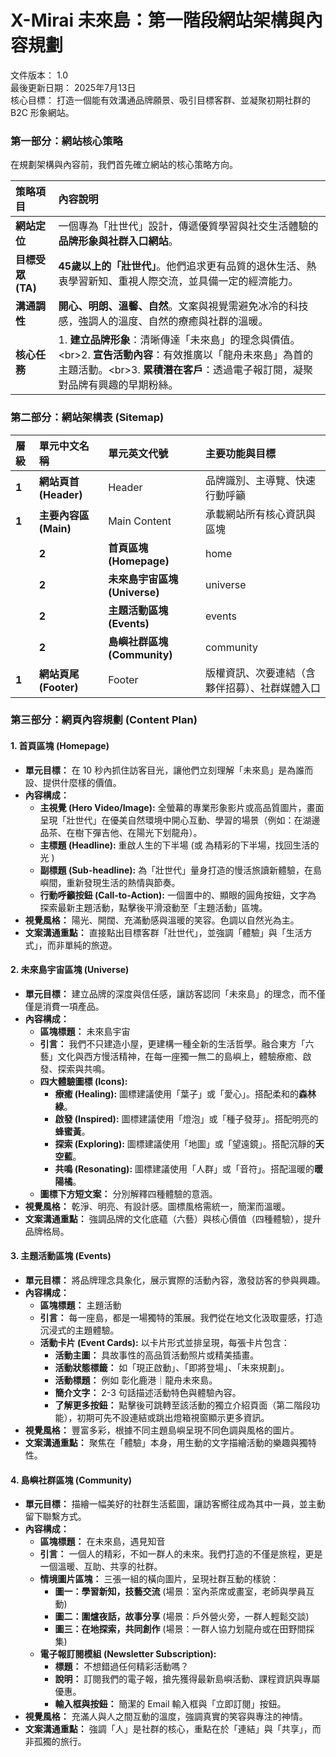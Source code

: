 # **X-Mirai 未來島：第一階段網站架構與內容規劃**

文件版本： 1.0  
最後更新日期： 2025年7月13日  
核心目標： 打造一個能有效溝通品牌願景、吸引目標客群、並凝聚初期社群的 B2C 形象網站。

### **第一部分：網站核心策略**

在規劃架構與內容前，我們首先確立網站的核心策略方向。

| 策略項目 | 內容說明 |
| :---- | :---- |
| **網站定位** | 一個專為「壯世代」設計，傳遞優質學習與社交生活體驗的**品牌形象與社群入口網站**。 |
| **目標受眾 (TA)** | **45歲以上的「壯世代」**。他們追求更有品質的退休生活、熱衷學習新知、重視人際交流，並具備一定的經濟能力。 |
| **溝通調性** | **開心、明朗、溫馨、自然**。文案與視覺需避免冰冷的科技感，強調人的溫度、自然的療癒與社群的溫暖。 |
| **核心任務** | 1\. **建立品牌形象**：清晰傳達「未來島」的理念與價值。\<br\>2. **宣告活動內容**：有效推廣以「龍舟未來島」為首的主題活動。\<br\>3. **累積潛在客戶**：透過電子報訂閱，凝聚對品牌有興趣的早期粉絲。 |

### **第二部分：網站架構表 (Sitemap)**

| 層級 | 單元中文名稱 | 單元英文代號 | 主要功能與目標 |
| :---- | :---- | :---- | :---- |
| **1** | **網站頁首 (Header)** | Header | 品牌識別、主導覽、快速行動呼籲 |
| **1** | **主要內容區 (Main)** | Main Content | 承載網站所有核心資訊與區塊 |
|  | **2** | **首頁區塊 (Homepage)** | home |
|  | **2** | **未來島宇宙區塊 (Universe)** | universe |
|  | **2** | **主題活動區塊 (Events)** | events |
|  | **2** | **島嶼社群區塊 (Community)** | community |
| **1** | **網站頁尾 (Footer)** | Footer | 版權資訊、次要連結（含夥伴招募）、社群媒體入口 |

### **第三部分：網頁內容規劃 (Content Plan)**

#### **1\. 首頁區塊 (Homepage)**

* **單元目標：** 在 10 秒內抓住訪客目光，讓他們立刻理解「未來島」是為誰而設、提供什麼樣的價值。  
* **內容構成：**  
  * **主視覺 (Hero Video/Image):** 全螢幕的專業形象影片或高品質圖片，畫面呈現「壯世代」在優美自然環境中開心互動、學習的場景（例如：在湖邊品茶、在樹下彈吉他、在陽光下划龍舟）。  
  * **主標題 (Headline):** 重啟人生的下半場 (或 為精彩的下半場，找回生活的光 )  
  * **副標題 (Sub-headline):** 為「壯世代」量身打造的慢活旅讀新體驗，在島嶼間，重新發現生活的熱情與節奏。  
  * **行動呼籲按鈕 (Call-to-Action):** 一個置中的、顯眼的圓角按鈕，文字為 探索最新主題活動，點擊後平滑滾動至「主題活動」區塊。  
* **視覺風格：** 陽光、開闊、充滿動感與溫暖的笑容。色調以自然光為主。  
* **文案溝通重點：** 直接點出目標客群「壯世代」，並強調「體驗」與「生活方式」，而非單純的旅遊。

#### **2\. 未來島宇宙區塊 (Universe)**

* **單元目標：** 建立品牌的深度與信任感，讓訪客認同「未來島」的理念，而不僅僅是消費一項產品。  
* **內容構成：**  
  * **區塊標題：** 未來島宇宙  
  * **引言：** 我們不只建造小屋，更建構一種全新的生活哲學。融合東方「六藝」文化與西方慢活精神，在每一座獨一無二的島嶼上，體驗療癒、啟發、探索與共鳴。  
  * **四大體驗圖標 (Icons):**  
    * **療癒 (Healing):** 圖標建議使用「葉子」或「愛心」。搭配柔和的**森林綠**。  
    * **啟發 (Inspired):** 圖標建議使用「燈泡」或「種子發芽」。搭配明亮的**蜂蜜黃**。  
    * **探索 (Exploring):** 圖標建議使用「地圖」或「望遠鏡」。搭配沉靜的**天空藍**。  
    * **共鳴 (Resonating):** 圖標建議使用「人群」或「音符」。搭配溫暖的**暖陽橘**。  
  * **圖標下方短文案：** 分別解釋四種體驗的意涵。  
* **視覺風格：** 乾淨、明亮、有設計感。圖標風格需統一，簡潔而溫暖。  
* **文案溝通重點：** 強調品牌的文化底蘊（六藝）與核心價值（四種體驗），提升品牌格局。

#### **3\. 主題活動區塊 (Events)**

* **單元目標：** 將品牌理念具象化，展示實際的活動內容，激發訪客的參與興趣。  
* **內容構成：**  
  * **區塊標題：** 主題活動  
  * **引言：** 每一座島，都是一場獨特的策展。我們從在地文化汲取靈感，打造沉浸式的主題體驗。  
  * **活動卡片 (Event Cards):** 以卡片形式並排呈現，每張卡片包含：  
    * **活動主圖：** 具故事性的高品質活動照片或精美插畫。  
    * **活動狀態標籤：** 如「現正啟動」、「即將登場」、「未來規劃」。  
    * **活動標題：** 例如 彰化鹿港｜龍舟未來島。  
    * **簡介文字：** 2-3 句話描述活動特色與體驗內容。  
    * **了解更多按鈕：** 點擊後可跳轉至該活動的獨立介紹頁面（第二階段功能），初期可先不設連結或跳出燈箱視窗顯示更多資訊。  
* **視覺風格：** 豐富多彩，根據不同主題島嶼呈現不同色調與風格的圖片。  
* **文案溝通重點：** 聚焦在「體驗」本身，用生動的文字描繪活動的樂趣與獨特性。

#### **4\. 島嶼社群區塊 (Community)**

* **單元目標：** 描繪一幅美好的社群生活藍圖，讓訪客嚮往成為其中一員，並主動留下聯繫方式。  
* **內容構成：**  
  * **區塊標題：** 在未來島，遇見知音  
  * **引言：** 一個人的精彩，不如一群人的未來。我們打造的不僅是旅程，更是一個溫暖、互助、共享的社群。  
  * **情境圖片區塊：** 三張一組的橫向圖片，呈現社群互動的樣貌：  
    * **圖一：學習新知，技藝交流** (場景：室內茶席或畫室，老師與學員互動)  
    * **圖二：圍爐夜話，故事分享** (場景：戶外營火旁，一群人輕鬆交談)  
    * **圖三：在地探索，共同創作** (場景：一群人協力划龍舟或在田野間採集)  
  * **電子報訂閱模組 (Newsletter Subscription):**  
    * **標題：** 不想錯過任何精彩活動嗎？  
    * **說明：** 訂閱我們的電子報，搶先獲得最新島嶼活動、課程資訊與專屬優惠。  
    * **輸入框與按鈕：** 簡潔的 Email 輸入框與「立即訂閱」按鈕。  
* **視覺風格：** 充滿人與人之間互動的溫度，強調真實的笑容與專注的神情。  
* **文案溝通重點：** 強調「人」是社群的核心，重點在於「連結」與「共享」，而非孤獨的旅行。